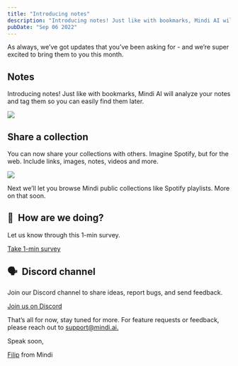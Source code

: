 ```yaml
---
title: "Introducing notes"
description: "Introducing notes! Just like with bookmarks, Mindi AI will analyze your notes and tag them so you can easily find them later."
pubDate: "Sep 06 2022"
---
```


As always, we’ve got updates that you’ve been asking for - and we’re super excited to bring them to you this month.

## Notes

Introducing notes! Just like with bookmarks, Mindi AI will analyze your notes and tag them so you can easily find them later.

![](https://bucket.mlcdn.com/a/3732/3732146/images/cdc9399477f3dd58ea79c677263ca4491a40f0d3.gif)

## Share a collection

You can now share your collections with others. Imagine Spotify, but for the web. Include links, images, notes, videos and more.

![](https://bucket.mlcdn.com/a/3732/3732146/images/d4f56db350c0b8fe88e740d64d6a51a42035a859.gif)

Next we’ll let you browse Mindi public collections like Spotify playlists. More on that soon.

## 🙏  How are we doing?

Let us know through this 1-min survey.

[Take 1-min survey](https://forms.gle/vAkExn4TCxAzuGi78)

## 🗣  Discord channel

Join our Discord channel to share ideas, report bugs, and send feedback.

[Join us on Discord](https://discord.com/invite/Ctcz5GpG2Y)

That’s all for now, stay tuned for more. For feature requests or feedback, please reach out to [support@mindi.ai.](mailto:support@mindi.ai.)

Speak soon,

[Filip](https://twitter.com/@filipistyping) from Mindi